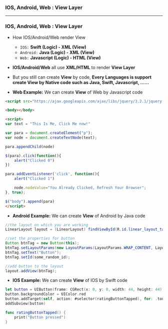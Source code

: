 ### IOS, Android, Web : View Layer

--------------------------------------

### IOS, Android, Web : View Layer

* How IOS/Android/Web render View
  * `IOS:` **Swift (Logic) - XML (View)**
  * `Android:` **Java (Logic) - XML (View)**
  * `Web:` **Javascript (Logic) - HTML (View)**

* **IOS/Android/Web** all use **XML/HTML** to render **View Layer**
* But you still can create **View** by code, **Every Languages is support create View by Native code such as Java, Swift, Javascript, ......**

* **Web Example:** We can create **View** of Web by Javascript code

```html
<script src="https://ajax.googleapis.com/ajax/libs/jquery/3.2.1/jquery.min.js"></script>

<body></body>

<script>
var text = "This Is Me, Click Me now!"

var para = document.createElement("p");
var node = document.createTextNode(text);

para.appendChild(node)

$(para).click(function(){ 
	alert("Clicked 0")
})

para.addEventListener('click', function(){ 
	alert("Clicked 1")

	node.nodeValue="You Already Clicked, Refresh Your Browser";
}, true); 

$("body").append(para)
</script>
```

* **Android Example:** We can create **View** of Android by Java code

```java
//the layout on which you are working
LinearLayout layout = (LinearLayout) findViewById(R.id.linear_layout_tags);

//set the properties for button
Button btnTag = new Button(this);
btnTag.setLayoutParams(new LayoutParams(LayoutParams.WRAP_CONTENT, LayoutParams.WRAP_CONTENT));
btnTag.setText("Button");
btnTag.setId(some_random_id);

//add button to the layout
layout.addView(btnTag);
```

* **IOS Example:** We can create **View** of IOS by Swift code

```swift
let button = UIButton(frame: CGRect(x: 0, y: 0, width: 44, height: 44))
button.backgroundColor = UIColor.red
button.addTarget(self, action: #selector(ratingButtonTapped), for: .touchUpInside)
addSubview(button)

func ratingButtonTapped() {
    print("Button pressed")
}
```







